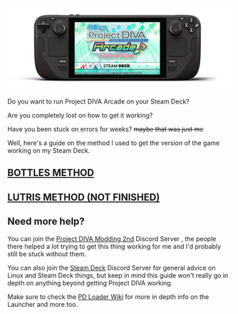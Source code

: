 ![Project DIVA Arcade Future Tone Steam Deck Guide](img/guidelogo.png)

Do you want to run Project DIVA Arcade on your Steam Deck?

Are you completely lost on how to get it working?

Have you been stuck on errors for weeks? ~~maybe that was just me~~

Well, here's a guide on the method I used to get the version of the game working on my Steam Deck.

## [BOTTLES METHOD](https://github.com/kobacat/Project-Diva-AFT-Steam-Deck/blob/main/guide.md)

## [LUTRIS METHOD (NOT FINISHED)](https://github.com/kobacat/Project-Diva-AFT-Steam-Deck/blob/main/guide-lutris.md)

## Need more help?

You can join the [Project DIVA Modding 2nd](https://discord.gg/cvBVGDZ) Discord Server , the people there helped a lot trying to get this thing working for me and I'd probably still be stuck without them.

You can also join the [Steam Deck](https://discord.gg/SteamDeck) Discord Server for general advice on Linux and Steam Deck things, but keep in mind this guide won't really go in depth on anything beyond getting Project DIVA working.

Make sure to check the [PD Loader Wiki](https://github.com/PDModdingCommunity/PD-Loader/wiki/2\)-Installation) for more in depth info on the Launcher and more too.
